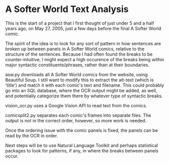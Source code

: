 # A Softer World Text Analysis

This is the start of a project that I first thought of just under 5 and a half years ago,
on May 27, 2005, just a few days before the final A Softer World comic.

The spirit of the idea is to look for any sort of pattern in how sentences are
broken up between panels in A Softer World comics, relative to the structure
of the sentences. Because I had often found the breaks to be counter-intuitive,
I might expect a high occurence of the breaks being within major syntactic
constituents/phrases, rather than at their boundaries.

asw.py downloads all A Softer World comics from the website, using Beautiful Soup. I still want to modify this to extract the alt-text (which is 'title') and match it with each comic's text and filename. This could probably go into an SQL database, where the OCR output might be added, as well, and potentially categorize them there by whatever type of syntactic breaks.

vision_ocr.py uses a Google Vision API to read text from the comics.

comicsplit2.py separates each comic's frames into separate files. The output is not in the correct order, however, so more work is needed.

Once the ordering issue with the comic panels is fixed, the panels can be read by the OCR in order.

Next steps will be to use Natural Language Toolkit and perhaps statistical packages to look for patterns, if any, in where the breaks between panels occur.

